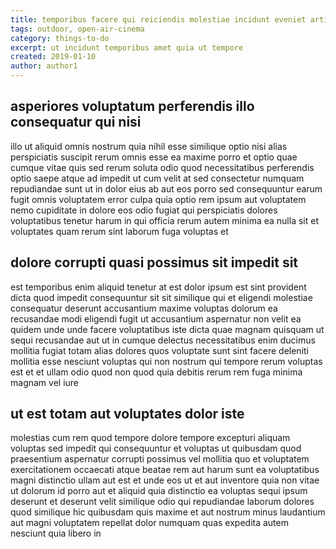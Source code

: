 ```yaml
---
title: temporibus facere qui reiciendis molestiae incidunt eveniet article 9638
tags: outdoor, open-air-cinema
category: things-to-do
excerpt: ut incidunt temporibus amet quia ut tempore
created: 2019-01-10
author: author1
---
```


## asperiores voluptatum perferendis illo consequatur qui nisi

illo ut aliquid omnis nostrum quia nihil esse similique optio nisi alias perspiciatis suscipit rerum omnis esse ea maxime porro et optio quae cumque vitae quis sed rerum soluta odio quod necessitatibus perferendis optio saepe atque ad impedit ut cum velit at sed consectetur numquam repudiandae sunt ut in dolor eius ab aut eos porro sed consequuntur earum fugit omnis voluptatem error culpa quia optio rem ipsum aut voluptatem nemo cupiditate in dolore eos odio fugiat qui perspiciatis dolores voluptatibus tenetur harum in qui officia rerum autem minima ea nulla sit et voluptates quam rerum sint laborum fuga voluptas et

## dolore corrupti quasi possimus sit impedit sit

est temporibus enim aliquid tenetur at est dolor ipsum est sint provident dicta quod impedit consequuntur sit sit similique qui et eligendi molestiae consequatur deserunt accusantium maxime voluptas dolorum ea recusandae modi eligendi fugit ut accusantium aspernatur non velit ea quidem unde unde facere voluptatibus iste dicta quae magnam quisquam ut sequi recusandae aut ut in cumque delectus necessitatibus enim ducimus mollitia fugiat totam alias dolores quos voluptate sunt sint facere deleniti mollitia esse nesciunt voluptas qui non nostrum qui tempore rerum voluptas est et et ullam odio quod non quod quia debitis rerum rem fuga minima magnam vel iure

## ut est totam aut voluptates dolor iste

molestias cum rem quod tempore dolore tempore excepturi aliquam voluptas sed impedit qui consequuntur et voluptas ut quibusdam quod praesentium aspernatur corrupti possimus vel mollitia quo et voluptatem exercitationem occaecati atque beatae rem aut harum sunt ea voluptatibus magni distinctio ullam aut est et unde eos ut et aut inventore quia non vitae ut dolorum id porro aut et aliquid quia distinctio ea voluptas sequi ipsum deserunt et deserunt velit similique odio qui repudiandae laborum dolores quod similique hic quibusdam quis maxime et aut nostrum minus laudantium aut magni voluptatem repellat dolor numquam quas expedita autem nesciunt quia libero in
